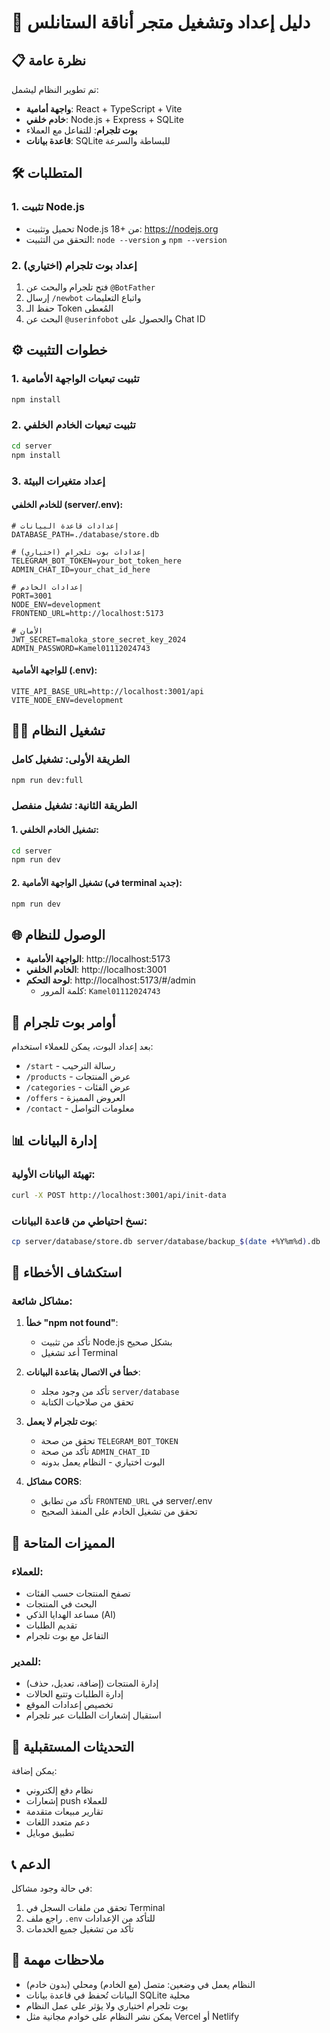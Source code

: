 # 🚀 دليل إعداد وتشغيل متجر أناقة الستانلس

## 📋 نظرة عامة

تم تطوير النظام ليشمل:
- **واجهة أمامية**: React + TypeScript + Vite
- **خادم خلفي**: Node.js + Express + SQLite
- **بوت تلجرام**: للتفاعل مع العملاء
- **قاعدة بيانات**: SQLite للبساطة والسرعة

## 🛠️ المتطلبات

### 1. تثبيت Node.js
- تحميل وتثبيت Node.js 18+ من: https://nodejs.org
- التحقق من التثبيت: `node --version` و `npm --version`

### 2. إعداد بوت تلجرام (اختياري)
1. فتح تلجرام والبحث عن `@BotFather`
2. إرسال `/newbot` واتباع التعليمات
3. حفظ الـ Token المُعطى
4. البحث عن `@userinfobot` والحصول على Chat ID

## ⚙️ خطوات التثبيت

### 1. تثبيت تبعيات الواجهة الأمامية
```bash
npm install
```

### 2. تثبيت تبعيات الخادم الخلفي
```bash
cd server
npm install
```

### 3. إعداد متغيرات البيئة

#### للخادم الخلفي (server/.env):
```env
# إعدادات قاعدة البيانات
DATABASE_PATH=./database/store.db

# إعدادات بوت تلجرام (اختياري)
TELEGRAM_BOT_TOKEN=your_bot_token_here
ADMIN_CHAT_ID=your_chat_id_here

# إعدادات الخادم
PORT=3001
NODE_ENV=development
FRONTEND_URL=http://localhost:5173

# الأمان
JWT_SECRET=maloka_store_secret_key_2024
ADMIN_PASSWORD=Kamel01112024743
```

#### للواجهة الأمامية (.env):
```env
VITE_API_BASE_URL=http://localhost:3001/api
VITE_NODE_ENV=development
```

## 🏃‍♂️ تشغيل النظام

### الطريقة الأولى: تشغيل كامل
```bash
npm run dev:full
```

### الطريقة الثانية: تشغيل منفصل

#### 1. تشغيل الخادم الخلفي:
```bash
cd server
npm run dev
```

#### 2. تشغيل الواجهة الأمامية (في terminal جديد):
```bash
npm run dev
```

## 🌐 الوصول للنظام

- **الواجهة الأمامية**: http://localhost:5173
- **الخادم الخلفي**: http://localhost:3001
- **لوحة التحكم**: http://localhost:5173/#/admin
  - كلمة المرور: `Kamel01112024743`

## 🤖 أوامر بوت تلجرام

بعد إعداد البوت، يمكن للعملاء استخدام:
- `/start` - رسالة الترحيب
- `/products` - عرض المنتجات
- `/categories` - عرض الفئات
- `/offers` - العروض المميزة
- `/contact` - معلومات التواصل

## 📊 إدارة البيانات

### تهيئة البيانات الأولية:
```bash
curl -X POST http://localhost:3001/api/init-data
```

### نسخ احتياطي من قاعدة البيانات:
```bash
cp server/database/store.db server/database/backup_$(date +%Y%m%d).db
```

## 🔧 استكشاف الأخطاء

### مشاكل شائعة:

1. **خطأ "npm not found"**:
   - تأكد من تثبيت Node.js بشكل صحيح
   - أعد تشغيل Terminal

2. **خطأ في الاتصال بقاعدة البيانات**:
   - تأكد من وجود مجلد `server/database`
   - تحقق من صلاحيات الكتابة

3. **بوت تلجرام لا يعمل**:
   - تحقق من صحة `TELEGRAM_BOT_TOKEN`
   - تأكد من صحة `ADMIN_CHAT_ID`
   - البوت اختياري - النظام يعمل بدونه

4. **مشاكل CORS**:
   - تأكد من تطابق `FRONTEND_URL` في server/.env
   - تحقق من تشغيل الخادم على المنفذ الصحيح

## 📱 المميزات المتاحة

### للعملاء:
- تصفح المنتجات حسب الفئات
- البحث في المنتجات
- مساعد الهدايا الذكي (AI)
- تقديم الطلبات
- التفاعل مع بوت تلجرام

### للمدير:
- إدارة المنتجات (إضافة، تعديل، حذف)
- إدارة الطلبات وتتبع الحالات
- تخصيص إعدادات الموقع
- استقبال إشعارات الطلبات عبر تلجرام

## 🔄 التحديثات المستقبلية

يمكن إضافة:
- نظام دفع إلكتروني
- إشعارات push للعملاء
- تقارير مبيعات متقدمة
- دعم متعدد اللغات
- تطبيق موبايل

## 📞 الدعم

في حالة وجود مشاكل:
1. تحقق من ملفات السجل في Terminal
2. راجع ملف `.env` للتأكد من الإعدادات
3. تأكد من تشغيل جميع الخدمات

## 🎯 ملاحظات مهمة

- النظام يعمل في وضعين: متصل (مع الخادم) ومحلي (بدون خادم)
- البيانات تُحفظ في قاعدة بيانات SQLite محلية
- بوت تلجرام اختياري ولا يؤثر على عمل النظام
- يمكن نشر النظام على خوادم مجانية مثل Vercel أو Netlify
